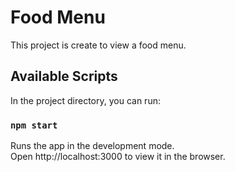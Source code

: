# Food Menu

This project is create to view a food menu. 

## Available Scripts

In the project directory, you can run:

### `npm start`

Runs the app in the development mode.\
Open http://localhost:3000 to view it in the browser.